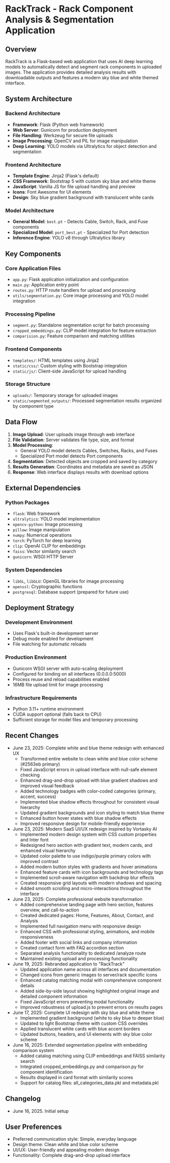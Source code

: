 # RackTrack - Rack Component Analysis & Segmentation Application

## Overview

RackTrack is a Flask-based web application that uses AI deep learning models to automatically detect and segment rack components in uploaded images. The application provides detailed analysis results with downloadable outputs and features a modern sky blue and white themed interface.

## System Architecture

### Backend Architecture
- **Framework**: Flask (Python web framework)
- **Web Server**: Gunicorn for production deployment
- **File Handling**: Werkzeug for secure file uploads
- **Image Processing**: OpenCV and PIL for image manipulation
- **Deep Learning**: YOLO models via Ultralytics for object detection and segmentation

### Frontend Architecture
- **Template Engine**: Jinja2 (Flask's default)
- **CSS Framework**: Bootstrap 5 with custom sky blue and white theme
- **JavaScript**: Vanilla JS for file upload handling and preview
- **Icons**: Font Awesome for UI elements
- **Design**: Sky blue gradient background with translucent white cards

### Model Architecture
- **General Model**: `best.pt` - Detects Cable, Switch, Rack, and Fuse components
- **Specialized Model**: `port_best.pt` - Specialized for Port detection
- **Inference Engine**: YOLO v8 through Ultralytics library

## Key Components

### Core Application Files
- `app.py`: Flask application initialization and configuration
- `main.py`: Application entry point
- `routes.py`: HTTP route handlers for upload and processing
- `utils/segmentation.py`: Core image processing and YOLO model integration

### Processing Pipeline
- `segment.py`: Standalone segmentation script for batch processing
- `cropped_embeddings.py`: CLIP model integration for feature extraction
- `comparision.py`: Feature comparison and matching utilities

### Frontend Components
- `templates/`: HTML templates using Jinja2
- `static/css/`: Custom styling with Bootstrap integration
- `static/js/`: Client-side JavaScript for upload handling

### Storage Structure
- `uploads/`: Temporary storage for uploaded images
- `static/segmented_outputs/`: Processed segmentation results organized by component type

## Data Flow

1. **Image Upload**: User uploads image through web interface
2. **File Validation**: Server validates file type, size, and format
3. **Model Processing**: 
   - General YOLO model detects Cables, Switches, Racks, and Fuses
   - Specialized Port model detects Port components
4. **Segmentation**: Detected objects are cropped and saved by category
5. **Results Generation**: Coordinates and metadata are saved as JSON
6. **Response**: Web interface displays results with download options

## External Dependencies

### Python Packages
- `flask`: Web framework
- `ultralytics`: YOLO model implementation
- `opencv-python`: Image processing
- `pillow`: Image manipulation
- `numpy`: Numerical operations
- `torch`: PyTorch for deep learning
- `clip`: OpenAI CLIP for embeddings
- `faiss`: Vector similarity search
- `gunicorn`: WSGI HTTP Server

### System Dependencies
- `libGL`, `libGLU`: OpenGL libraries for image processing
- `openssl`: Cryptographic functions
- `postgresql`: Database support (prepared for future use)

## Deployment Strategy

### Development Environment
- Uses Flask's built-in development server
- Debug mode enabled for development
- File watching for automatic reloads

### Production Environment
- Gunicorn WSGI server with auto-scaling deployment
- Configured for binding on all interfaces (0.0.0.0:5000)
- Process reuse and reload capabilities enabled
- 16MB file upload limit for image processing

### Infrastructure Requirements
- Python 3.11+ runtime environment
- CUDA support optional (falls back to CPU)
- Sufficient storage for model files and temporary processing

## Recent Changes
- June 23, 2025: Complete white and blue theme redesign with enhanced UX
  - Transformed entire website to clean white and blue color scheme (#2563eb primary)
  - Fixed JavaScript errors in upload interface with null-safe element checking
  - Enhanced drag-and-drop upload with blue gradient shadows and improved visual feedback
  - Added technology badges with color-coded categories (primary, accent, success)
  - Implemented blue shadow effects throughout for consistent visual hierarchy
  - Updated gradient backgrounds and icon styling to match blue theme
  - Enhanced button hover states with blue shadow effects
  - Improved responsive design for mobile-friendly experience
- June 23, 2025: Modern SaaS UI/UX redesign inspired by Vortasky AI
  - Implemented modern design system with CSS custom properties and Inter font
  - Redesigned hero section with gradient text, modern cards, and enhanced visual hierarchy
  - Updated color palette to use indigo/purple primary colors with improved contrast
  - Added modern button styles with gradients and hover animations
  - Enhanced feature cards with icon backgrounds and technology tags
  - Implemented scroll-aware navigation with backdrop blur effects
  - Created responsive grid layouts with modern shadows and spacing
  - Added smooth scrolling and micro-interactions throughout the interface
- June 23, 2025: Complete professional website transformation
  - Added comprehensive landing page with hero section, features overview, and call-to-action
  - Created dedicated pages: Home, Features, About, Contact, and Analysis
  - Implemented full navigation menu with responsive design
  - Enhanced CSS with professional styling, animations, and mobile responsiveness
  - Added footer with social links and company information
  - Created contact form with FAQ accordion section
  - Separated analysis functionality to dedicated /analyze route
  - Maintained existing upload and processing functionality
- June 19, 2025: Rebranded application to "RackTrack"
  - Updated application name across all interfaces and documentation
  - Changed icons from generic images to server/rack specific icons
  - Enhanced catalog matching modal with comprehensive component details
  - Added side-by-side layout showing highlighted original image and detailed component information
  - Fixed JavaScript errors preventing modal functionality
  - Improved robustness of upload.js to prevent errors on results pages
- June 17, 2025: Complete UI redesign with sky blue and white theme
  - Implemented gradient background (white to sky blue to deeper blue)
  - Updated to light Bootstrap theme with custom CSS overrides
  - Applied translucent white cards with blue accent borders
  - Updated buttons, headers, and UI elements with sky blue color scheme
- June 16, 2025: Extended segmentation pipeline with embedding comparison system
  - Added catalog matching using CLIP embeddings and FAISS similarity search
  - Integrated cropped_embeddings.py and comparison.py for component identification
  - Results displayed in card format with similarity scores
  - Support for catalog files: all_categories_data.pkl and metadata.pkl

## Changelog
- June 16, 2025. Initial setup

## User Preferences

- Preferred communication style: Simple, everyday language
- Design theme: Clean white and blue color scheme
- UI/UX: User-friendly and appealing modern design
- Functionality: Complete drag-and-drop upload interface